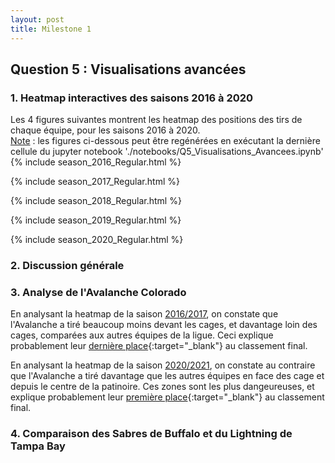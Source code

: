 ```yaml
---
layout: post
title: Milestone 1
---
```


## Question 5 : Visualisations avancées

### 1. Heatmap interactives des saisons 2016 à 2020
Les 4 figures suivantes montrent les heatmap des positions des tirs de chaque équipe, pour les saisons 2016 à 2020. <br>
<u>Note</u> : les figures ci-dessous peut être regénérées en exécutant la dernière cellule 
du jupyter notebook './notebooks/Q5_Visualisations_Avancees.ipynb'
<a name="Q5-Season2016"></a> 
{% include season_2016_Regular.html %}

<a name="Q5-Season2017"></a> 
{% include season_2017_Regular.html %}

<a name="Q5-Season2018"></a> 
{% include season_2018_Regular.html %}

<a name="Q5-Season2019"></a>
{% include season_2019_Regular.html %}

<a name="Q5-Season2020"></a>
{% include season_2020_Regular.html %} 

### 2. Discussion générale

### 3. Analyse de l'Avalanche Colorado
En analysant la heatmap de la saison [2016/2017](#Q5-Season2016), on constate que l'Avalanche a tiré beaucoup moins devant les cages, et 
davantage loin des cages, comparées aux autres équipes de la ligue.
Ceci explique probablement leur [dernière place](https://www.nhl.com/standings/2016/league){:target="_blank"} au classement final.<br>

En analysant la heatmap de la saison [2020/2021](#Q5-Season2020), on constate au contraire que l'Avalanche a tiré davantage que les 
autres équipes en face des cage et depuis le centre de la patinoire. Ces zones sont les plus dangeureuses, 
et explique probablement leur [première place](https://www.nhl.com/standings/2020/league){:target="_blank"} au classement final. 


### 4. Comparaison des Sabres de Buffalo et du Lightning de Tampa Bay